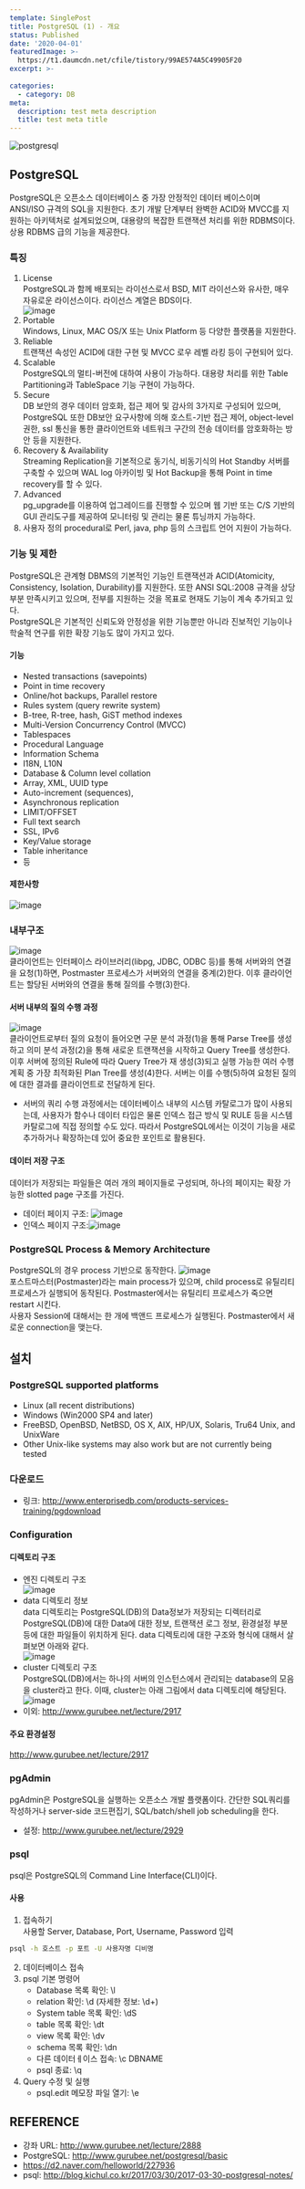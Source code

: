 ```yaml
---
template: SinglePost
title: PostgreSQL (1) - 개요
status: Published
date: '2020-04-01'
featuredImage: >-
  https://t1.daumcdn.net/cfile/tistory/99AE574A5C49905F20
excerpt: >-
  
categories:
  - category: DB
meta:
  description: test meta description
  title: test meta title
---
```


![postgresql](https://t1.daumcdn.net/cfile/tistory/99AE574A5C49905F20)



## PostgreSQL  
PostgreSQL은 오픈소스 데이터베이스 중 가장 안정적인 데이터 베이스이며 ANSI/ISO 규격의 SQL을 지원한다. 초기 개발 단계부터 완벽한 ACID와 MVCC를 지원하는 아키텍처로 설계되었으며, 대용량의 복잡한 트랜잭션 처리를 위한 RDBMS이다. 상용 RDBMS 급의 기능을 제공한다.


### 특징
1. License  
PostgreSQL과 함께 배포되는 라이선스로서 BSD, MIT 라이선스와 유사한, 매우 자유로운 라이선스이다. 라이선스 계열은 BDS이다.  
![image](https://mblogthumb-phinf.pstatic.net/20151006_242/enterprisedb_1444104838650Kp1kC_PNG/%BD%BD%B6%F3%C0%CC%B5%E54.PNG?type=w2)  
2. Portable  
Windows, Linux, MAC OS/X 또는 Unix Platform 등 다양한 플랫폼을 지원한다.
3. Reliable  
트랜잭션 속성인 ACID에 대한 구현 및 MVCC 로우 레벨 라킹 등이 구현되어 있다.
4. Scalable  
PostgreSQL의 멀티-버전에 대하여 사용이 가능하다. 대용량 처리를 위한 Table Partitioning과 TableSpace 기능 구현이 가능하다.
5. Secure  
DB 보안의 경우 데이터 암호화, 접근 제어 및 감사의 3가지로 구성되어 있으며, PostgreSQL 또한 DB보안 요구사항에 의해 호스트-기반 접근 제어, object-level 권한, ssl 통신을 통한 클라이언트와 네트워크 구간의 전송 데이터를 암호화하는 방안 등을 지원한다.
6. Recovery & Availability  
Streaming Replication을 기본적으로 동기식, 비동기식의 Hot Standby 서버를 구축할 수 있으며 WAL log 아카이빙 및 Hot Backup을 통해 Point in time recovery를 할 수 있다.
7. Advanced  
pg_upgrade를 이용하여 업그레이드를 진행할 수 있으며 웹 기반 또는 C/S 기반의 GUI 관리도구를 제공하여 모니터링 및 관리는 물론 튜닝까지 가능하다.
8. 사용자 정의 procedural로 Perl, java, php 등의 스크립트 언어 지원이 가능하다.

### 기능 및 제한  
PostgreSQL은 관계형 DBMS의 기본적인 기능인 트랜잭션과 ACID(Atomicity, Consistency, Isolation, Durability)를 지원한다. 또한 ANSI SQL:2008 규격을 상당 부분 만족시키고 있으며, 전부를 지원하는 것을 목표로 현재도 기능이 계속 추가되고 있다.  
PostgreSQL은 기본적인 신뢰도와 안정성을 위한 기능뿐만 아니라 진보적인 기능이나 학술적 연구를 위한 확장 기능도 많이 가지고 있다.

#### 기능
- Nested transactions (savepoints)
- Point in time recovery
- Online/hot backups, Parallel restore
- Rules system (query rewrite system)
- B-tree, R-tree, hash, GiST method indexes
- Multi-Version Concurrency Control (MVCC)
- Tablespaces
- Procedural Language
- Information Schema
- I18N, L10N
- Database & Column level collation
- Array, XML, UUID type
- Auto-increment (sequences),
- Asynchronous replication
- LIMIT/OFFSET
- Full text search
- SSL, IPv6
- Key/Value storage
- Table inheritance 
- 등
 
#### 제한사항  
![image](https://blog.kakaocdn.net/dn/b7ewSr/btqDgx2jrCJ/K4uIj4jWl1KRg590gPHN7K/img.png)


### 내부구조  
![image](https://d2.naver.com/content/images/2015/06/helloworld-227936-5.png)  
클라이언트는 인터페이스 라이브러리(libpg, JDBC, ODBC 등)를 통해 서버와의 연결을 요청(1)하면, Postmaster 프로세스가 서버와의 연결을 중계(2)한다. 이후 클라이언트는 할당된 서버와의 연결을 통해 질의를 수행(3)한다.

#### 서버 내부의 질의 수행 과정  
![image](https://d2.naver.com/content/images/2015/06/helloworld-227936-6.png)  
클라이언트로부터 질의 요청이 들어오면 구문 분석 과정(1)을 통해 Parse Tree를 생성하고 의미 분석 과정(2)을 통해 새로운 트랜잭션을 시작하고 Query Tree를 생성한다.  
이후 서버에 정의된 Rule에 따라 Query Tree가 재 생성(3)되고 실행 가능한 여러 수행 계획 중 가장 최적화된 Plan Tree를 생성(4)한다. 서버는 이를 수행(5)하여 요청된 질의에 대한 결과를 클라이언트로 전달하게 된다.
  
* 서버의 쿼리 수행 과정에서는 데이터베이스 내부의 시스템 카탈로그가 많이 사용되는데, 사용자가 함수나 데이터 타입은 물론 인덱스 접근 방식 및 RULE 등을 시스템 카탈로그에 직접 정의할 수도 있다. 따라서 PostgreSQL에서는 이것이 기능을 새로 추가하거나 확장하는데 있어 중요한 포인트로 활용된다.

#### 데이터 저장 구조  
데이터가 저장되는 파일들은 여러 개의 페이지들로 구성되며, 하나의 페이지는 확장 가능한 slotted page 구조를 가진다.  
* 데이터 페이지 구조: 
![image](https://d2.naver.com/content/images/2015/06/helloworld-227936-7.png)  
* 인덱스 페이지 구조:![image](https://d2.naver.com/content/images/2015/06/helloworld-227936-8.png)  


### PostgreSQL Process & Memory Architecture  
PostgreSQL의 경우 process 기반으로 동작한다.
![image](https://lh3.googleusercontent.com/proxy/Zl3osCzbFSVVrkIZ_ubpOQWrNgKNsbMVhPks3TcbJtYKBIK0gMRIwE13xuwEtp3OMWo5oE08ytyN-21GDC8mijJYSlxJCpJJG1XecA)    
포스트마스터(Postmaster)라는 main process가 있으며, child process로 유틸리티 프로세스가 실행되어 동작된다. Postmaster에서는 유틸리티 프로세스가 죽으면 restart 시킨다.  
사용자 Session에 대해서는 한 개에 백앤드 프로세스가 실행된다. Postmaster에서 새로운 connection을 맺는다.   


## 설치
### PostgreSQL supported platforms
- Linux (all recent distributions)
- Windows (Win2000 SP4 and later)
- FreeBSD, OpenBSD, NetBSD, OS X, AIX, HP/UX, Solaris, Tru64 Unix, and UnixWare
- Other Unix-like systems may also work but are not currently being tested

### 다운로드  
- 링크: http://www.enterprisedb.com/products-services-training/pgdownload

### Configuration  
#### 디렉토리 구조
- 엔진 디렉토리 구조  
![image](https://lh3.googleusercontent.com/proxy/vI1tY2lS8c6W-fdIEHtKWRDfYRJJRV22sie_dLGxwpIH4I6EOpaK1HyEAjlc3zEVJ74nhA3tL_mHCbYPQhDmo7K-H9s_4AERamzxPMH3L4P5)  
- data 디렉토리 정보  
data 디렉토리는 PostgreSQL(DB)의 Data정보가 저장되는 디렉터리로 PostgreSQL(DB)에 대한 Data에 대한 정보, 트랜잭션 로그 정보, 환경설정 부분 등에 대한 파일들이 위치하게 된다. data 디렉토리에 대한 구조와 형식에 대해서 살펴보면 아래와 같다.  
![image](https://lh3.googleusercontent.com/proxy/_B6QFeuPfeDv4fbMm8XYgrJKfgoecKB_xSspXsRc3TPrz2Ero78BAY7_jXCb9G9I-O83ugKoI03Rcixo06FmyK8OEJBVuPBCS4MzWjik)  
- cluster 디렉토리 구조  
PostgreSQL(DB)에서는 하나의 서버의 인스턴스에서 관리되는 database의 모음을 cluster라고 한다. 이때, cluster는 아래 그림에서 data 디렉토리에 해당된다.  
![image](https://blog.kakaocdn.net/dn/rble9/btqC4uqkT4k/RWP0qXx6qwxHnwqceDxwRK/img.jpg)  
- 이외: http://www.gurubee.net/lecture/2917

#### 주요 환경설정  
http://www.gurubee.net/lecture/2917

### pgAdmin
pgAdmin은 PostgreSQL을 실행하는 오픈소스 개발 플랫폼이다. 간단한 SQL쿼리를 작성하거나 server-side 코드편집기, SQL/batch/shell job scheduling을 한다.  
- 설정: http://www.gurubee.net/lecture/2929


### psql
psql은 PostgreSQL의 Command Line Interface(CLI)이다.

#### 사용
1. 접속하기  
사용할 Server, Database, Port, Username, Password 입력
```cmd
psql -h 호스트 -p 포트 -U 사용자명 디비명
```
2. 데이터베이스 접속
3. psql 기본 명령어
    - Database 목록 확인: \l
    - relation 확인: \d (자세한 정보: \d+)
    - System table 목록 확인: \dS
    - table 목록 확인: \dt
    - view 목록 확인: \dv
    - schema 목록 확인: \dn
    - 다른 데이터ㅔ이스 접속: \c DBNAME
    - psql 종료: \q
4. Query 수정 및 실행
    - psql.edit 메모장 파일 열기: \e


## REFERENCE   
- 강좌 URL: http://www.gurubee.net/lecture/2888
- PostgreSQL: http://www.gurubee.net/postgresql/basic
- https://d2.naver.com/helloworld/227936
- psql: http://blog.kichul.co.kr/2017/03/30/2017-03-30-postgresql-notes/


